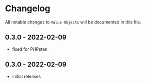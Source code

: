 # Changelog

All notable changes to `Value Objects` will be documented in this file.

## 0.3.0 - 2022-02-09

- fixed for PHPstan

## 0.3.0 - 2022-02-09

- initial releases
